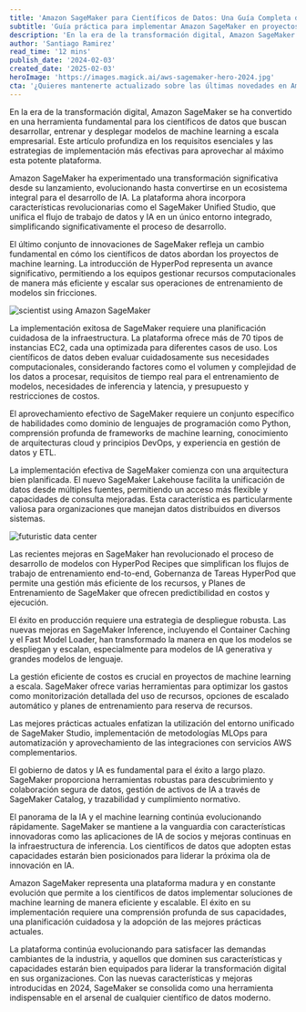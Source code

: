 ```yaml
---
title: 'Amazon SageMaker para Científicos de Datos: Una Guía Completa de Implementación en 2024'
subtitle: 'Guía práctica para implementar Amazon SageMaker en proyectos de ciencia de datos'
description: 'En la era de la transformación digital, Amazon SageMaker se ha convertido en una herramienta fundamental para los científicos de datos que buscan desarrollar, entrenar y desplegar modelos de machine learning a escala empresarial. Este artículo profundiza en los requisitos esenciales y las estrategias de implementación más efectivas para aprovechar al máximo esta potente plataforma.'
author: 'Santiago Ramirez'
read_time: '12 mins'
publish_date: '2024-02-03'
created_date: '2025-02-03'
heroImage: 'https://images.magick.ai/aws-sagemaker-hero-2024.jpg'
cta: '¿Quieres mantenerte actualizado sobre las últimas novedades en Amazon SageMaker y otras tecnologías de IA? ¡Síguenos en LinkedIn para recibir actualizaciones regulares y contenido exclusivo sobre las mejores prácticas en ciencia de datos!'
---
```


En la era de la transformación digital, Amazon SageMaker se ha convertido en una herramienta fundamental para los científicos de datos que buscan desarrollar, entrenar y desplegar modelos de machine learning a escala empresarial. Este artículo profundiza en los requisitos esenciales y las estrategias de implementación más efectivas para aprovechar al máximo esta potente plataforma.

Amazon SageMaker ha experimentado una transformación significativa desde su lanzamiento, evolucionando hasta convertirse en un ecosistema integral para el desarrollo de IA. La plataforma ahora incorpora características revolucionarias como el SageMaker Unified Studio, que unifica el flujo de trabajo de datos y IA en un único entorno integrado, simplificando significativamente el proceso de desarrollo.

El último conjunto de innovaciones de SageMaker refleja un cambio fundamental en cómo los científicos de datos abordan los proyectos de machine learning. La introducción de HyperPod representa un avance significativo, permitiendo a los equipos gestionar recursos computacionales de manera más eficiente y escalar sus operaciones de entrenamiento de modelos sin fricciones.

![scientist using Amazon SageMaker](https://i.magick.ai/PIXE/1738638452504_magick_img.webp)

La implementación exitosa de SageMaker requiere una planificación cuidadosa de la infraestructura. La plataforma ofrece más de 70 tipos de instancias EC2, cada una optimizada para diferentes casos de uso. Los científicos de datos deben evaluar cuidadosamente sus necesidades computacionales, considerando factores como el volumen y complejidad de los datos a procesar, requisitos de tiempo real para el entrenamiento de modelos, necesidades de inferencia y latencia, y presupuesto y restricciones de costos.

El aprovechamiento efectivo de SageMaker requiere un conjunto específico de habilidades como dominio de lenguajes de programación como Python, comprensión profunda de frameworks de machine learning, conocimiento de arquitecturas cloud y principios DevOps, y experiencia en gestión de datos y ETL.

La implementación efectiva de SageMaker comienza con una arquitectura bien planificada. El nuevo SageMaker Lakehouse facilita la unificación de datos desde múltiples fuentes, permitiendo un acceso más flexible y capacidades de consulta mejoradas. Esta característica es particularmente valiosa para organizaciones que manejan datos distribuidos en diversos sistemas.

![futuristic data center](https://i.magick.ai/PIXE/1738638452508_magick_img.webp)

Las recientes mejoras en SageMaker han revolucionado el proceso de desarrollo de modelos con HyperPod Recipes que simplifican los flujos de trabajo de entrenamiento end-to-end, Gobernanza de Tareas HyperPod que permite una gestión más eficiente de los recursos, y Planes de Entrenamiento de SageMaker que ofrecen predictibilidad en costos y ejecución.

El éxito en producción requiere una estrategia de despliegue robusta. Las nuevas mejoras en SageMaker Inference, incluyendo el Container Caching y el Fast Model Loader, han transformado la manera en que los modelos se despliegan y escalan, especialmente para modelos de IA generativa y grandes modelos de lenguaje.

La gestión eficiente de costos es crucial en proyectos de machine learning a escala. SageMaker ofrece varias herramientas para optimizar los gastos como monitorización detallada del uso de recursos, opciones de escalado automático y planes de entrenamiento para reserva de recursos.

Las mejores prácticas actuales enfatizan la utilización del entorno unificado de SageMaker Studio, implementación de metodologías MLOps para automatización y aprovechamiento de las integraciones con servicios AWS complementarios.

El gobierno de datos y IA es fundamental para el éxito a largo plazo. SageMaker proporciona herramientas robustas para descubrimiento y colaboración segura de datos, gestión de activos de IA a través de SageMaker Catalog, y trazabilidad y cumplimiento normativo.

El panorama de la IA y el machine learning continúa evolucionando rápidamente. SageMaker se mantiene a la vanguardia con características innovadoras como las aplicaciones de IA de socios y mejoras continuas en la infraestructura de inferencia. Los científicos de datos que adopten estas capacidades estarán bien posicionados para liderar la próxima ola de innovación en IA.

Amazon SageMaker representa una plataforma madura y en constante evolución que permite a los científicos de datos implementar soluciones de machine learning de manera eficiente y escalable. El éxito en su implementación requiere una comprensión profunda de sus capacidades, una planificación cuidadosa y la adopción de las mejores prácticas actuales.

La plataforma continúa evolucionando para satisfacer las demandas cambiantes de la industria, y aquellos que dominen sus características y capacidades estarán bien equipados para liderar la transformación digital en sus organizaciones. Con las nuevas características y mejoras introducidas en 2024, SageMaker se consolida como una herramienta indispensable en el arsenal de cualquier científico de datos moderno.